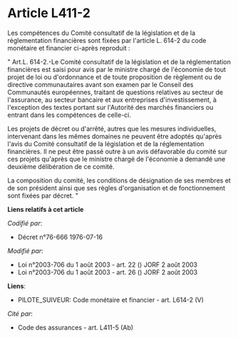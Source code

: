 # Article L411-2

Les compétences du Comité consultatif de la législation et de la réglementation financières sont fixées par l'article L.
614-2 du code monétaire et financier ci-après reproduit : 

" Art.L. 614-2.-Le Comité consultatif de la législation et de la réglementation financières est saisi pour avis par le
ministre chargé de l'économie de tout projet de loi ou d'ordonnance et de toute proposition de règlement ou de directive
communautaires avant son examen par le Conseil des Communautés européennes, traitant de questions relatives au secteur de
l'assurance, au secteur bancaire et aux entreprises d'investissement, à l'exception des textes portant sur l'Autorité des
marchés financiers ou entrant dans les compétences de celle-ci. 

Les projets de décret ou d'arrêté, autres que les mesures individuelles, intervenant dans les mêmes domaines ne peuvent être
adoptés qu'après l'avis du Comité consultatif de la législation et de la réglementation financières. Il ne peut être passé
outre à un avis défavorable du comité sur ces projets qu'après que le ministre chargé de l'économie a demandé une deuxième
délibération de ce comité. 

La composition du comité, les conditions de désignation de ses membres et de son président ainsi que ses règles
d'organisation et de fonctionnement sont fixées par décret. "

**Liens relatifs à cet article**

_Codifié par_:

  - Décret n°76-666 1976-07-16

_Modifié par_:

  - Loi n°2003-706 du 1 août 2003 - art. 22 () JORF 2 août 2003
  - Loi n°2003-706 du 1 août 2003 - art. 26 () JORF 2 août 2003

**Liens**:

  - PILOTE_SUIVEUR: Code monétaire et financier - art. L614-2 (V)

_Cité par_:

  - Code des assurances - art. L411-5 (Ab)
